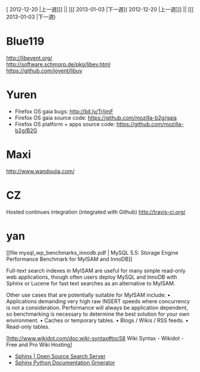 [ 2012-12-20 |上一週]]] || [[[ 2013-01-03 |下一週]( 2012-12-20 |上一週]]] || [[[ 2013-01-03 |下一週)



# Blue119

<http://libevent.org/>  
<http://software.schmorp.de/pkg/libev.html>  
<https://github.com/joyent/libuv>  

# Yuren

- FIrefox OS gaia bugs: <http://bit.ly/TrlimF>  
- Firefox OS gaia source code: <https://github.com/mozilla-b2g/gaia>  
- Firefox OS platform + apps source code: <https://github.com/mozilla-b2g/B2G>  

# Maxi

<http://www.wandoujia.com/>  

# CZ

Hosted continues integration (integrated with Github)
<http://travis-ci.org/>  

# yan

[[file mysql_wp_benchmarks_innodb.pdf | MySQL 5.5: Storage Engine Performance Benchmark for MyISAM and InnoDB]]

Full-text search indexes in MyISAM are
useful for many simple read-only web applications, though often users deploy MySQL and InnoDB
with Sphinx or Lucene for fast text searches as an alternative to MyISAM.

Other use cases that are potentially suitable for MyISAM include:
• Applications demanding very high raw INSERT speeds where concurrency is not a
consideration. Performance will always be application dependent, so benchmarking is
necessary to determine the best solution for your own environment.
• Caches or temporary tables.
• Blogs / Wikis / RSS feeds.
• Read-only tables.

[http://www.wikidot.com/doc:wiki-syntax#toc58 Wiki Syntax - Wikidot - Free and Pro Wiki Hosting]


* [Sphinx | Open Source Search Server](http://sphinxsearch.com/)
* [Sphinx Python Documentation Grnerator](http://sphinx-doc.org/#)